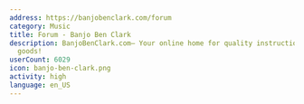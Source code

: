 ```yaml
---
address: https://banjobenclark.com/forum
category: Music
title: Forum - Banjo Ben Clark
description: BanjoBenClark.com– Your online home for quality instruction and musical
  goods!
userCount: 6029
icon: banjo-ben-clark.png
activity: high
language: en_US
---
```

